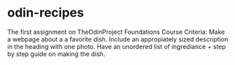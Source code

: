 # odin-recipes
The first assignment on TheOdinProject Foundations Course
Criteria: Make a webpage about a a favorite dish. Include an appropiately sized description in the heading with one photo. Have an unordered list of ingrediance + step by step guide on making the dish. 
